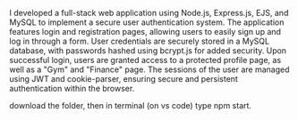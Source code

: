 I developed a full-stack web application using Node.js, Express.js, EJS, and MySQL to implement a secure user authentication system. The application features login and registration pages, allowing users to easily sign up and log in through a form. User credentials are securely stored in a MySQL database, with passwords hashed using bcrypt.js for added security. Upon successful login, users are granted access to a protected profile page, as well as a "Gym" and "Finance" page. The sessions of the user are managed using JWT and cookie-parser, ensuring secure and persistent authentication within the browser.

download the folder, then in terminal (on vs code) type npm start.
